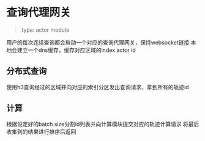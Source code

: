 # 查询代理网关

> type: actor module

用户的每次连续查询都会启动一个对应的查询代理网关，保持websocket链接
本地会建立一个dns缓存，缓存对应区域的index actor id

## 分布式查询

使用h3查询经过的区域并向对应的索引分区发出查询请求，拿到所有的轨迹id

## 计算

根据设定好的batch size分割id列表并向计算模块提交对应的轨迹计算请求
将最后收集到的结果进行排序后返回
